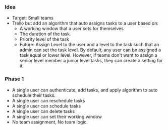 ### Idea

- Target: Small teams
- Trello but add an algorithm that auto assigns tasks to a user based on:
  - A working window that a user sets for themselves
  - The duration of the task.
  - Priority level of the task
  - Future: Assign Level to the user and a level to the task such that an admin can set the task level. By default, any user can be assigned a task equal or lower level. However, if teams don't want to assign a senior level member a junior level tasks, they can create a setting for it.

### Phase 1

- A single user can authenticate, add tasks, and apply algorithm to auto schedule their tasks.
- A single user can reschedule tasks
- A single user can schedule tasks
- A single user can delete tasks
- A single user can set their working window
- No team assignment, No team logic.
